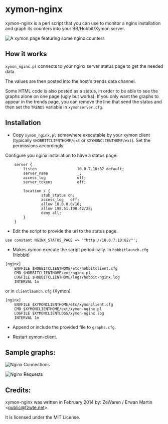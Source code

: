 xymon-nginx
===========
xymon-nginx is a perl script that you can use to monitor a nginx installation and graph its counters into your BB/Hobbit/Xymon server.

![A xymon page featuring some nginx counters](https://raw.github.com/ZeWaren/xymon-nginx/master/example_graphs/xymon_page.png "A xymon page featuring some nginx counters")

How it works
------------

`xymon_nginx.pl` connects to your nginx server status page to get the needed data.

The values are then posted into the host's trends data channel.

Some HTML code is also posted as a status, in order to be able to see the graphs alone on one page (ugly but works). If you only want the graphs to appear in the trends page, you can remove the line that send the status and then set the `TRENDS` variable in `xymonserver.cfg`.

Installation
------------
+ Copy `xymon_nginx.pl` somewhere executable by your xymon client (typically `$HOBBITCLIENTHOME/ext` or `$XYMONCLIENTHOME/ext`). Set the permissions accordingly.
 
Configure you nginx installation to have a status page:

```
    server {
        listen                  10.0.7.10:82 default;
        server_name             _;
        access_log              off;
        server_tokens           off;

        location / {
                stub_status on;
                access_log   off;
                allow 10.0.0.0/16;
                allow 198.51.100.42/28;
                deny all;
        }
    }
```

+ Edit the script to provide the url to the status page.
```
use constant NGINX_STATUS_PAGE => '"http://10.0.7.10:82/"';
```

+ Makes xymon execute the script periodically.
In `hobbitlaunch.cfg` (Hobbit)
```
[nginx]
    ENVFILE $HOBBITCLIENTHOME/etc/hobbitclient.cfg
    CMD $HOBBITCLIENTHOME/ext/nginx.pl
    LOGFILE $HOBBITCLIENTHOME/logs/hobbit-nginx.log
    INTERVAL 1m
```
or in `clientlaunch.cfg` (Xymon)
```
[nginx]
    ENVFILE $XYMONCLIENTHOME/etc/xymonclient.cfg
    CMD $XYMONCLIENTHOME/ext/xymon-nginx.pl
    LOGFILE $XYMONCLIENTLOGS/xymon-nginx.log
    INTERVAL 1m
```

+ Append or include the provided file to `graphs.cfg`.

+ Restart xymon-client.

Sample graphs:
--------------

![Nginx Connections](https://raw.github.com/ZeWaren/xymon-nginx/master/example_graphs/nginx_connections.png "Nginx Connections")

![Nginx Requests](https://raw.github.com/ZeWaren/xymon-nginx/master/example_graphs/nginx_requests.png "Nginx Requests")

Credits:
--------

xymon-nginx was written in February 2014 by: ZeWaren / Erwan Martin <<public@fzwte.net>>.

It is licensed under the MIT License.
